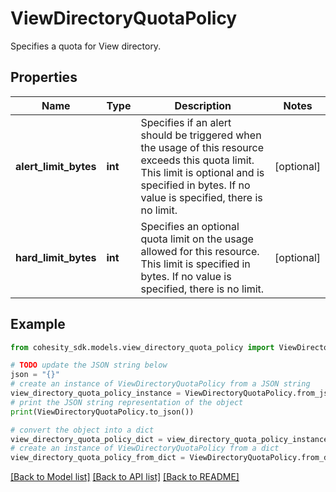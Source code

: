 # ViewDirectoryQuotaPolicy

Specifies a quota for View directory.

## Properties

Name | Type | Description | Notes
------------ | ------------- | ------------- | -------------
**alert_limit_bytes** | **int** | Specifies if an alert should be triggered when the usage of this resource exceeds this quota limit. This limit is optional and is specified in bytes. If no value is specified, there is no limit. | [optional] 
**hard_limit_bytes** | **int** | Specifies an optional quota limit on the usage allowed for this resource. This limit is specified in bytes. If no value is specified, there is no limit. | [optional] 

## Example

```python
from cohesity_sdk.models.view_directory_quota_policy import ViewDirectoryQuotaPolicy

# TODO update the JSON string below
json = "{}"
# create an instance of ViewDirectoryQuotaPolicy from a JSON string
view_directory_quota_policy_instance = ViewDirectoryQuotaPolicy.from_json(json)
# print the JSON string representation of the object
print(ViewDirectoryQuotaPolicy.to_json())

# convert the object into a dict
view_directory_quota_policy_dict = view_directory_quota_policy_instance.to_dict()
# create an instance of ViewDirectoryQuotaPolicy from a dict
view_directory_quota_policy_from_dict = ViewDirectoryQuotaPolicy.from_dict(view_directory_quota_policy_dict)
```
[[Back to Model list]](../README.md#documentation-for-models) [[Back to API list]](../README.md#documentation-for-api-endpoints) [[Back to README]](../README.md)


